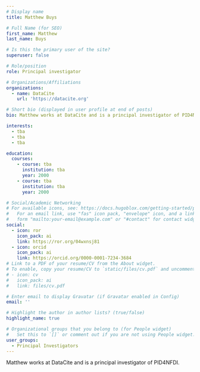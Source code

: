 ```yaml
---
# Display name
title: Matthew Buys

# Full Name (for SEO)
first_name: Matthew
last_name: Buys

# Is this the primary user of the site?
superuser: false

# Role/position
role: Principal investigator

# Organizations/Affiliations
organizations:
  - name: DataCite
    url: 'https://datacite.org'

# Short bio (displayed in user profile at end of posts)
bio: Matthew works at DataCite and is a principal investigator of PID4NFDI.

interests:
  - tba
  - tba
  - tba

education:
  courses:
    - course: tba
      institution: tba
      year: 2000
    - course: tba
      institution: tba
      year: 2000

# Social/Academic Networking
# For available icons, see: https://docs.hugoblox.com/getting-started/page-builder/#icons
#   For an email link, use "fas" icon pack, "envelope" icon, and a link in the
#   form "mailto:your-email@example.com" or "#contact" for contact widget.
social:
  - icon: ror
    icon_pack: ai
    link: https://ror.org/04wxnsj81
  - icon: orcid
    icon_pack: ai
    link: https://orcid.org/0000-0001-7234-3684
# Link to a PDF of your resume/CV from the About widget.
# To enable, copy your resume/CV to `static/files/cv.pdf` and uncomment the lines below.
# - icon: cv
#   icon_pack: ai
#   link: files/cv.pdf

# Enter email to display Gravatar (if Gravatar enabled in Config)
email: ''

# Highlight the author in author lists? (true/false)
highlight_name: true

# Organizational groups that you belong to (for People widget)
#   Set this to `[]` or comment out if you are not using People widget.
user_groups:
  - Principal Investigators
---
```


Matthew works at DataCite and is a principal investigator of PID4NFDI.
